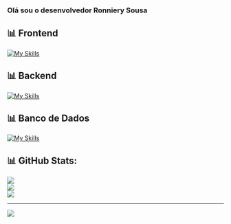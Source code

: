 ### Olá sou o desenvolvedor Ronniery Sousa



## 📊 Frontend
[![My Skills](https://skillicons.dev/icons?i=html,css,js)](https://skillicons.dev)

## 📊 Backend
[![My Skills](https://skillicons.dev/icons?i=nodejs,php,java)](https://skillicons.dev)

## 📊 Banco de Dados
[![My Skills](https://skillicons.dev/icons?i=mysql,postgres)](https://skillicons.dev)

## 📊 GitHub Stats:
![](https://github-readme-stats.vercel.app/api?username=ronnyfs&theme=tokyonight&hide_border=false&include_all_commits=true&count_private=false)<br/>
![](https://github-readme-streak-stats.herokuapp.com/?user=Ronnyfs&theme=tokyonight&hide_border=false)<br/>
![](https://github-readme-stats.vercel.app/api/top-langs/?username=Ronnyfs&theme=tokyonight&hide_border=false&include_all_commits=true&count_private=false&layout=compact)

---
[![](https://visitcount.itsvg.in/api?id=davicastr&icon=0&color=0)](https://visitcount.itsvg.in)
